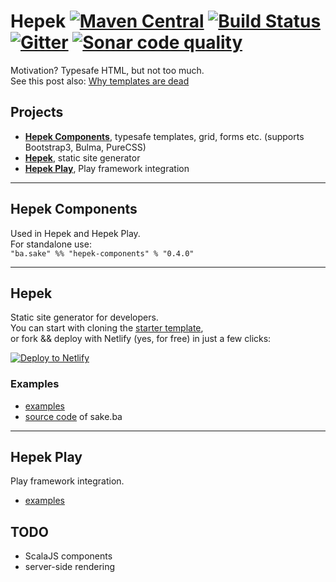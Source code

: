 # Hepek [![Maven Central](https://img.shields.io/maven-central/v/ba.sake/hepek_2.12.svg?style=flat-square&label=Scala+2.12)](https://mvnrepository.com/artifact/ba.sake/hepek) [![Build Status](	https://img.shields.io/travis/sake92/hepek/master.svg?logo=travis&style=flat-square)](https://travis-ci.org/sake92/hepek) [![Gitter](https://img.shields.io/gitter/room/sake92/hepek.svg?style=flat-square)](https://gitter.im/sake92/hepek?utm_source=badge&utm_medium=badge&utm_campaign=pr-badge&utm_content=badge) [![Sonar code quality](https://sonarcloud.io/api/project_badges/measure?project=sake92_hepek)](https://sonarcloud.io/dashboard/index/sake92_hepek)

Motivation? Typesafe HTML, but not too much.  
See this post also: [Why templates are dead](https://codeburst.io/80-of-my-coding-is-doing-this-or-why-templates-are-dead-b640fc149e22)

## Projects
- [**Hepek Components**](https://sake92.github.io/hepek/hepek/components/index.html), typesafe templates, grid, forms etc. (supports Bootstrap3, Bulma, PureCSS)
- [**Hepek**](https://sake92.github.io/hepek/hepek/index.html), static site generator
- [**Hepek Play**](https://sake92.github.io/hepek/hepek/play/index.html), Play framework integration

---
## Hepek Components
Used in Hepek and Hepek Play.  
For standalone use:  
`"ba.sake" %% "hepek-components" % "0.4.0"`


---
## Hepek
Static site generator for developers.  
You can start with cloning the [starter template](https://github.com/sake92/hepek-starter),  
or fork && deploy with Netlify (yes, for free) in just a few clicks:  

[![Deploy to Netlify](https://www.netlify.com/img/deploy/button.svg)](https://app.netlify.com/start/deploy?repository=https://github.com/sake92/hepek-starter)

### Examples
- [examples](https://github.com/sake92/hepek-examples)
- [source code](https://github.com/sake92/sake-ba-source) of sake.ba


---
## Hepek Play
Play framework integration.
- [examples](https://github.com/sake92/play-hepek-example)

## TODO
- ScalaJS components
- server-side rendering



